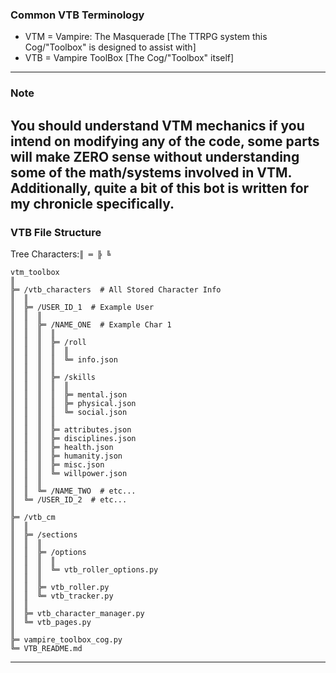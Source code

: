 ### Common VTB Terminology
* VTM = Vampire: The Masquerade [The TTRPG system this Cog/"Toolbox" is designed to assist with]
* VTB = Vampire ToolBox [The Cog/"Toolbox" itself]

---
### Note
You should understand VTM mechanics if you intend on modifying any of the code, some parts will make ZERO sense without 
understanding some of the math/systems involved in VTM. Additionally, quite a bit of this bot is written for my 
chronicle specifically.
---
### VTB File Structure
Tree Characters:`║ ═ ╠ ╚`
```
vtm_toolbox
║
╠═ /vtb_characters  # All Stored Character Info
║  ║
║  ╠═ /USER_ID_1  # Example User
║  ║  ║
║  ║  ╠═ /NAME_ONE  # Example Char 1
║  ║  ║  ║
║  ║  ║  ╠═ /roll
║  ║  ║  ║  ║
║  ║  ║  ║  ╚═ info.json
║  ║  ║  ║
║  ║  ║  ╠═ /skills
║  ║  ║  ║  ║
║  ║  ║  ║  ╠═ mental.json
║  ║  ║  ║  ╠═ physical.json
║  ║  ║  ║  ╚═ social.json
║  ║  ║  ║
║  ║  ║  ╠═ attributes.json
║  ║  ║  ╠═ disciplines.json
║  ║  ║  ╠═ health.json
║  ║  ║  ╠═ humanity.json
║  ║  ║  ╠═ misc.json
║  ║  ║  ╚═ willpower.json
║  ║  ║
║  ║  ╚═ /NAME_TWO  # etc...
║  ╚═ /USER_ID_2  # etc...
║
╠═ /vtb_cm
║  ║
║  ╠═ /sections
║  ║  ║
║  ║  ╠═ /options
║  ║  ║  ║
║  ║  ║  ╚═ vtb_roller_options.py
║  ║  ║
║  ║  ╠═ vtb_roller.py
║  ║  ╚═ vtb_tracker.py
║  ║
║  ╠═ vtb_character_manager.py
║  ╚═ vtb_pages.py
║
╠═ vampire_toolbox_cog.py
╚═ VTB_README.md
```


---